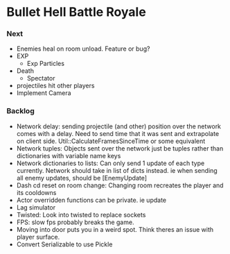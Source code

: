 # Bullet Hell Battle Royale

### Next
- Enemies heal on room unload. Feature or bug?
- EXP
  - Exp Particles
- Death
  - Spectator
- projectiles hit other players
- Implement Camera


### Backlog
- Network delay: sending projectile (and other) position over the network comes with a delay. Need to send time that it was sent and extrapolate on client side. Util::CalculateFramesSinceTime or some equivalent 
- Network tuples: Objects sent over the network just be tuples rather than dictionaries with variable name keys
- Network dictionaries to lists: Can only send 1 update of each type currently. Network should take in list of dicts instead. ie when sending all enemy updates, should be [EnemyUpdate]
- Dash cd reset on room change: Changing room recreates the player and its cooldowns
- Actor overridden functions can be private. ie update
- Lag simulator
- Twisted: Look into twisted to replace sockets
- FPS: slow fps probably breaks the game. 
- Moving into door puts you in a weird spot. Think theres an issue with player surface.
- Convert Serializable to use Pickle
